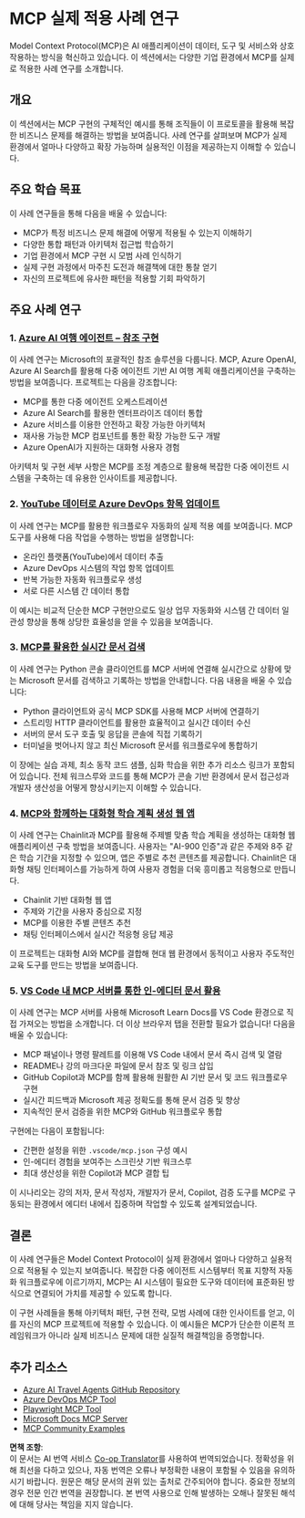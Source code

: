 <!--
CO_OP_TRANSLATOR_METADATA:
{
  "original_hash": "671162f2687253f22af11187919ed02d",
  "translation_date": "2025-06-21T13:41:41+00:00",
  "source_file": "09-CaseStudy/README.md",
  "language_code": "ko"
}
-->
# MCP 실제 적용 사례 연구

Model Context Protocol(MCP)은 AI 애플리케이션이 데이터, 도구 및 서비스와 상호작용하는 방식을 혁신하고 있습니다. 이 섹션에서는 다양한 기업 환경에서 MCP를 실제로 적용한 사례 연구를 소개합니다.

## 개요

이 섹션에서는 MCP 구현의 구체적인 예시를 통해 조직들이 이 프로토콜을 활용해 복잡한 비즈니스 문제를 해결하는 방법을 보여줍니다. 사례 연구를 살펴보며 MCP가 실제 환경에서 얼마나 다양하고 확장 가능하며 실용적인 이점을 제공하는지 이해할 수 있습니다.

## 주요 학습 목표

이 사례 연구들을 통해 다음을 배울 수 있습니다:

- MCP가 특정 비즈니스 문제 해결에 어떻게 적용될 수 있는지 이해하기
- 다양한 통합 패턴과 아키텍처 접근법 학습하기
- 기업 환경에서 MCP 구현 시 모범 사례 인식하기
- 실제 구현 과정에서 마주친 도전과 해결책에 대한 통찰 얻기
- 자신의 프로젝트에 유사한 패턴을 적용할 기회 파악하기

## 주요 사례 연구

### 1. [Azure AI 여행 에이전트 – 참조 구현](./travelagentsample.md)

이 사례 연구는 Microsoft의 포괄적인 참조 솔루션을 다룹니다. MCP, Azure OpenAI, Azure AI Search를 활용해 다중 에이전트 기반 AI 여행 계획 애플리케이션을 구축하는 방법을 보여줍니다. 프로젝트는 다음을 강조합니다:

- MCP를 통한 다중 에이전트 오케스트레이션
- Azure AI Search를 활용한 엔터프라이즈 데이터 통합
- Azure 서비스를 이용한 안전하고 확장 가능한 아키텍처
- 재사용 가능한 MCP 컴포넌트를 통한 확장 가능한 도구 개발
- Azure OpenAI가 지원하는 대화형 사용자 경험

아키텍처 및 구현 세부 사항은 MCP를 조정 계층으로 활용해 복잡한 다중 에이전트 시스템을 구축하는 데 유용한 인사이트를 제공합니다.

### 2. [YouTube 데이터로 Azure DevOps 항목 업데이트](./UpdateADOItemsFromYT.md)

이 사례 연구는 MCP를 활용한 워크플로우 자동화의 실제 적용 예를 보여줍니다. MCP 도구를 사용해 다음 작업을 수행하는 방법을 설명합니다:

- 온라인 플랫폼(YouTube)에서 데이터 추출
- Azure DevOps 시스템의 작업 항목 업데이트
- 반복 가능한 자동화 워크플로우 생성
- 서로 다른 시스템 간 데이터 통합

이 예시는 비교적 단순한 MCP 구현만으로도 일상 업무 자동화와 시스템 간 데이터 일관성 향상을 통해 상당한 효율성을 얻을 수 있음을 보여줍니다.

### 3. [MCP를 활용한 실시간 문서 검색](./docs-mcp/README.md)

이 사례 연구는 Python 콘솔 클라이언트를 MCP 서버에 연결해 실시간으로 상황에 맞는 Microsoft 문서를 검색하고 기록하는 방법을 안내합니다. 다음 내용을 배울 수 있습니다:

- Python 클라이언트와 공식 MCP SDK를 사용해 MCP 서버에 연결하기
- 스트리밍 HTTP 클라이언트를 활용한 효율적이고 실시간 데이터 수신
- 서버의 문서 도구 호출 및 응답을 콘솔에 직접 기록하기
- 터미널을 벗어나지 않고 최신 Microsoft 문서를 워크플로우에 통합하기

이 장에는 실습 과제, 최소 동작 코드 샘플, 심화 학습을 위한 추가 리소스 링크가 포함되어 있습니다. 전체 워크스루와 코드를 통해 MCP가 콘솔 기반 환경에서 문서 접근성과 개발자 생산성을 어떻게 향상시키는지 이해할 수 있습니다.

### 4. [MCP와 함께하는 대화형 학습 계획 생성 웹 앱](./docs-mcp/README.md)

이 사례 연구는 Chainlit과 MCP를 활용해 주제별 맞춤 학습 계획을 생성하는 대화형 웹 애플리케이션 구축 방법을 보여줍니다. 사용자는 "AI-900 인증"과 같은 주제와 8주 같은 학습 기간을 지정할 수 있으며, 앱은 주별로 추천 콘텐츠를 제공합니다. Chainlit은 대화형 채팅 인터페이스를 가능하게 하여 사용자 경험을 더욱 흥미롭고 적응형으로 만듭니다.

- Chainlit 기반 대화형 웹 앱
- 주제와 기간을 사용자 중심으로 지정
- MCP를 이용한 주별 콘텐츠 추천
- 채팅 인터페이스에서 실시간 적응형 응답 제공

이 프로젝트는 대화형 AI와 MCP를 결합해 현대 웹 환경에서 동적이고 사용자 주도적인 교육 도구를 만드는 방법을 보여줍니다.

### 5. [VS Code 내 MCP 서버를 통한 인-에디터 문서 활용](./docs-mcp/README.md)

이 사례 연구는 MCP 서버를 사용해 Microsoft Learn Docs를 VS Code 환경으로 직접 가져오는 방법을 소개합니다. 더 이상 브라우저 탭을 전환할 필요가 없습니다! 다음을 배울 수 있습니다:

- MCP 패널이나 명령 팔레트를 이용해 VS Code 내에서 문서 즉시 검색 및 열람
- README나 강의 마크다운 파일에 문서 참조 및 링크 삽입
- GitHub Copilot과 MCP를 함께 활용해 원활한 AI 기반 문서 및 코드 워크플로우 구현
- 실시간 피드백과 Microsoft 제공 정확도를 통해 문서 검증 및 향상
- 지속적인 문서 검증을 위한 MCP와 GitHub 워크플로우 통합

구현에는 다음이 포함됩니다:
- 간편한 설정을 위한 `.vscode/mcp.json` 구성 예시
- 인-에디터 경험을 보여주는 스크린샷 기반 워크스루
- 최대 생산성을 위한 Copilot과 MCP 결합 팁

이 시나리오는 강의 저자, 문서 작성자, 개발자가 문서, Copilot, 검증 도구를 MCP로 구동되는 환경에서 에디터 내에서 집중하며 작업할 수 있도록 설계되었습니다.

## 결론

이 사례 연구들은 Model Context Protocol이 실제 환경에서 얼마나 다양하고 실용적으로 적용될 수 있는지 보여줍니다. 복잡한 다중 에이전트 시스템부터 목표 지향적 자동화 워크플로우에 이르기까지, MCP는 AI 시스템이 필요한 도구와 데이터에 표준화된 방식으로 연결되어 가치를 제공할 수 있도록 합니다.

이 구현 사례들을 통해 아키텍처 패턴, 구현 전략, 모범 사례에 대한 인사이트를 얻고, 이를 자신의 MCP 프로젝트에 적용할 수 있습니다. 이 예시들은 MCP가 단순한 이론적 프레임워크가 아니라 실제 비즈니스 문제에 대한 실질적 해결책임을 증명합니다.

## 추가 리소스

- [Azure AI Travel Agents GitHub Repository](https://github.com/Azure-Samples/azure-ai-travel-agents)
- [Azure DevOps MCP Tool](https://github.com/microsoft/azure-devops-mcp)
- [Playwright MCP Tool](https://github.com/microsoft/playwright-mcp)
- [Microsoft Docs MCP Server](https://github.com/MicrosoftDocs/mcp)
- [MCP Community Examples](https://github.com/microsoft/mcp)

**면책 조항**:  
이 문서는 AI 번역 서비스 [Co-op Translator](https://github.com/Azure/co-op-translator)를 사용하여 번역되었습니다. 정확성을 위해 최선을 다하고 있으나, 자동 번역은 오류나 부정확한 내용이 포함될 수 있음을 유의하시기 바랍니다. 원문은 해당 문서의 권위 있는 출처로 간주되어야 합니다. 중요한 정보의 경우 전문 인간 번역을 권장합니다. 본 번역 사용으로 인해 발생하는 오해나 잘못된 해석에 대해 당사는 책임을 지지 않습니다.